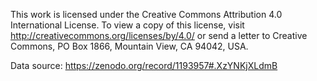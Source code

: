 This work is licensed under the Creative Commons Attribution 4.0 International License. To view a copy of this license, visit http://creativecommons.org/licenses/by/4.0/ or send a letter to Creative Commons, PO Box 1866, Mountain View, CA 94042,
 USA.

Data source: 
https://zenodo.org/record/1193957#.XzYNKjXLdmB